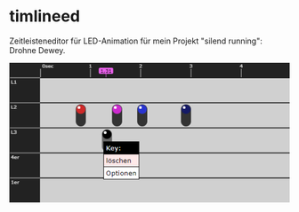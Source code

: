 # timlineed
 Zeitleisteneditor für LED-Animation für mein Projekt "silend running": Drohne Dewey.
 
 ![screenshot_1](https://github.com/polygontwist/timlineed/blob/main/preview01.png)
